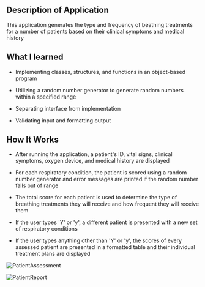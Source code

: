 ## Description of Application

This application generates the type and frequency of beathing treatments for a number of patients based on their clinical symptoms and medical history



## What I learned

- Implementing classes, structures, and functions in an object-based program

- Utilizing a random number generator to generate random numbers within a specified range

- Separating interface from implementation

- Validating input and formatting output



## How It Works

- After running the application, a patient's ID, vital signs, clinical symptoms, oxygen device, and medical history are displayed

- For each respiratory condition, the patient is scored using a random number generator and error messages are printed if the random number 
falls out of range

- The total score for each patient is used to determine the type of breathing treatments they will receive and how frequent they will receive them

- If the user types 'Y' or 'y', a different patient is presented with a new set of respiratory conditions

- If the user types anything other than 'Y' or 'y', the scores of every assessed patient are presented in a formatted table and their 
individual treatment plans are displayed


![PatientAssessment](https://user-images.githubusercontent.com/104407388/198703432-5ade1dae-dfc5-4302-b400-7f7863ef828b.jpg)

![PatientReport](https://user-images.githubusercontent.com/104407388/198703444-873acf47-0fc4-4117-a9ce-e7e84ff1adc1.jpg)
